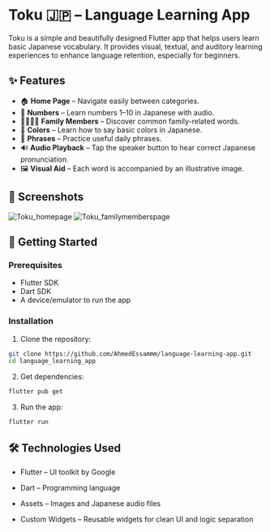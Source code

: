# Toku 🇯🇵 – Language Learning App

Toku is a simple and beautifully designed Flutter app that helps users learn basic Japanese vocabulary. It provides visual, textual, and auditory learning experiences to enhance language retention, especially for beginners.

## ✨ Features

- 🏠 **Home Page** – Navigate easily between categories.
- 🔢 **Numbers** – Learn numbers 1–10 in Japanese with audio.
- 👨‍👩‍👧‍👦 **Family Members** – Discover common family-related words.
- 🎨 **Colors** – Learn how to say basic colors in Japanese.
- 💬 **Phrases** – Practice useful daily phrases.
- 🔊 **Audio Playback** – Tap the speaker button to hear correct Japanese pronunciation.
- 🖼️ **Visual Aid** – Each word is accompanied by an illustrative image.

## 📱 Screenshots

![Toku_homepage](https://github.com/user-attachments/assets/df88e21a-916c-4a25-878a-729bbfae8015)
![Toku_familymemberspage](https://github.com/user-attachments/assets/9f0ce2c3-cbbe-4446-b6bc-90617c96a603)

## 🚀 Getting Started

### Prerequisites
- Flutter SDK
- Dart SDK
- A device/emulator to run the app

### Installation

1. Clone the repository:
```bash
git clone https://github.com/AhmedEssammm/language-learning-app.git
cd language_learning_app
```

2. Get dependencies:
```bash
flutter pub get
```

3. Run the app:
```bash
flutter run
```

## 🛠️ Technologies Used
- Flutter – UI toolkit by Google

- Dart – Programming language

- Assets – Images and Japanese audio files

- Custom Widgets – Reusable widgets for clean UI and logic separation
